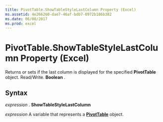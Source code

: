 ```yaml
---
title: PivotTable.ShowTableStyleLastColumn Property (Excel)
ms.assetid: 4e266260-dae7-46af-bdb7-0972b186b382
ms.date: 06/08/2017
ms.prod: excel
---
```



# PivotTable.ShowTableStyleLastColumn Property (Excel)

Returns or sets if the last column is displayed for the specified **PivotTable** object. Read/Write. **Boolean** .


## Syntax

 _expression_ . **ShowTableStyleLastColumn**

 _expression_ A variable that represents a **[PivotTable](pivottable-object-excel.md)** object.


